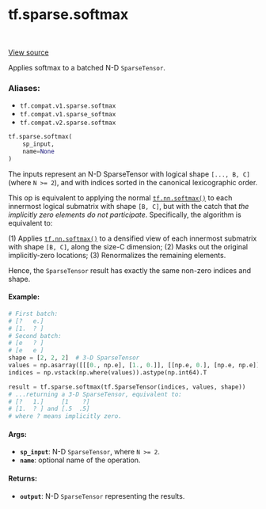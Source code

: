 <div itemscope itemtype="http://developers.google.com/ReferenceObject">
<meta itemprop="name" content="tf.sparse.softmax" />
<meta itemprop="path" content="Stable" />
</div>

# tf.sparse.softmax

<!-- Insert buttons -->

<table class="tfo-notebook-buttons tfo-api" align="left">
</table>

<a target="_blank" href="/code/stable/tensorflow/python/ops/sparse_ops.py">View source</a>



<!-- Start diff -->
Applies softmax to a batched N-D `SparseTensor`.

### Aliases:

* `tf.compat.v1.sparse.softmax`
* `tf.compat.v1.sparse_softmax`
* `tf.compat.v2.sparse.softmax`


``` python
tf.sparse.softmax(
    sp_input,
    name=None
)
```



<!-- Placeholder for "Used in" -->

The inputs represent an N-D SparseTensor with logical shape `[..., B, C]`
(where `N >= 2`), and with indices sorted in the canonical lexicographic
order.

This op is equivalent to applying the normal <a href="../../tf/nn/softmax.md"><code>tf.nn.softmax()</code></a> to each
innermost logical submatrix with shape `[B, C]`, but with the catch that *the
implicitly zero elements do not participate*.  Specifically, the algorithm is
equivalent to:

  (1) Applies <a href="../../tf/nn/softmax.md"><code>tf.nn.softmax()</code></a> to a densified view of each innermost
      submatrix with shape `[B, C]`, along the size-C dimension;
  (2) Masks out the original implicitly-zero locations;
  (3) Renormalizes the remaining elements.

Hence, the `SparseTensor` result has exactly the same non-zero indices and
shape.

#### Example:



```python
# First batch:
# [?   e.]
# [1.  ? ]
# Second batch:
# [e   ? ]
# [e   e ]
shape = [2, 2, 2]  # 3-D SparseTensor
values = np.asarray([[[0., np.e], [1., 0.]], [[np.e, 0.], [np.e, np.e]]])
indices = np.vstack(np.where(values)).astype(np.int64).T

result = tf.sparse.softmax(tf.SparseTensor(indices, values, shape))
# ...returning a 3-D SparseTensor, equivalent to:
# [?   1.]     [1    ?]
# [1.  ? ] and [.5  .5]
# where ? means implicitly zero.
```

#### Args:


* <b>`sp_input`</b>: N-D `SparseTensor`, where `N >= 2`.
* <b>`name`</b>: optional name of the operation.

#### Returns:


* <b>`output`</b>: N-D `SparseTensor` representing the results.